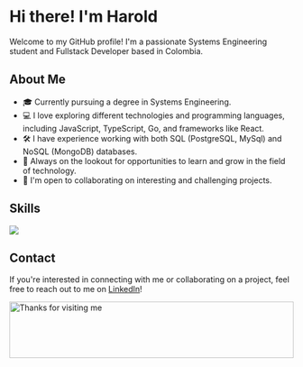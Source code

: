# Hi there! I'm Harold 

Welcome to my GitHub profile! I'm a passionate Systems Engineering student and Fullstack Developer based in Colombia.

## About Me
- 🎓 Currently pursuing a degree in Systems Engineering.
- 💻 I love exploring different technologies and programming languages, including JavaScript, TypeScript, Go, and frameworks like React.
- 🛠️ I have experience working with both SQL (PostgreSQL, MySql) and NoSQL (MongoDB) databases.
- 🌱 Always on the lookout for opportunities to learn and grow in the field of technology.
- 🤝 I'm open to collaborating on interesting and challenging projects.

## Skills
<img src="https://skillicons.dev/icons?i=html,css,js,react,angular,ts,nextjs,nodejs,expressjs,sass,tailwind,threejs,materialui,bootstrap,redux,figma,mongodb,postgres,mysql,docker,firebase,git,github,postman,vscode,netlify" align="center">
<br>

## Contact
If you're interested in connecting with me or collaborating on a project, feel free to reach out to me on [LinkedIn](https://www.linkedin.com/in/harold-revueltas-gomez/)!

<!---------------------------------  Marquee Animation  ------------------------>
<img height="100" alt="Thanks for visiting me" width="100%" src="https://raw.githubusercontent.com/BrunnerLivio/brunnerlivio/master/images/marquee.svg" />
